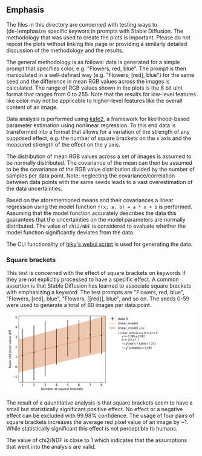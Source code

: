 ## Emphasis

The files in this directory are concerned with testing ways to (de-)emphasize specific keywors in prompts with Stable Diffusion.
The methodology that was used to create the plots is important.
Please do not repost the plots without linking this page or providing a similarly detailed discussion of the methodology and the results.

The general methodology is as follows:
data is generated for a simple prompt that specifies color, e.g. "Flowers, red, blue".
The prompt is then manipulated in a well-defined way (e.g. "Flowers, [red], blue")
for the same seed and the difference in mean RGB values across the images is calculated.
The range of RGB values shown in the plots is the 8 bit uint format that ranges from 0 to 255.
Note that the results for low-level features like color may not be applicable to higher-level features like the overall content of an image.

Data analysis is performed using [kafe2](https://github.com/PhiLFitters/kafe2),
a framework for likelihood-based parameter estimation using nonlinear regression.
To this end data is transformed into a format that allows for a variation of the strength of any supposed effect,
e.g. the number of square brackets on the x axis and the measured strength of the effect on the y axis.

The distribution of mean RGB values across a set of images is assumed to be normally distributed.
The covariance of the mean can then be assumed to be the covariance of the RGB value distribution divided by the number of samples per data point.
Note: neglecting the covariance/correlation between data points with the same seeds leads to a vast overestimation of the data uncertainties.

Based on the aforementioned means and their covariances a linear regression using the model function `f(x; a, b) = a * x + b` is performed.
Assuming that the model function accurately describes the data this guarantees that the uncertainties on the model parameters are normally distributed.
The value of `chi2/NDF` is considered to evaluate whether the model function significantly deviates from the data.

The CLI functionality of [hlky's webui script](https://github.com/hlky/stable-diffusion-webui) is used for generating the data.

### Square brackets
This test is concerned with the effect of square brackets on keywords if they are not explicitly processed to have a specific effect.
A common assertion is that Stable Diffusion has learned to associate square brackets with emphasizing a keyword.
The test prompts are "Flowers, red, blue", "Flowers, [red], blue", "Flowers, [[red]], blue", and so on.
The seeds 0-59 were used to generate a total of 60 images per data point.

![Square brackets](./square_brackets.png)

The result of a qauntitative analysis is that square brackets seem to have a small but statistically significant positive effect.
No effect or a negative effect can be excluded with 99.98% confidence.
The usage of four pairs of square brackets increases the average red pixel value of an image by ~1.
While statistically significant this effect is not perceptible to humans.

The value of chi2/NDF is close to 1 which indicates that the assumptions that went into the analysis are valid.
